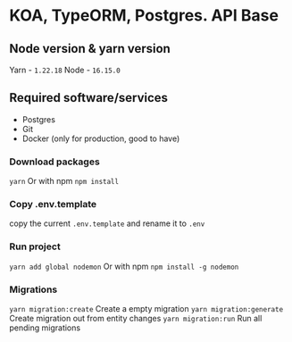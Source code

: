 # KOA, TypeORM, Postgres. API Base

## Node version & yarn version
Yarn - `1.22.18`
Node - `16.15.0`

## Required software/services
- Postgres
- Git
- Docker (only for production, good to have)

### Download packages
`yarn`
Or with npm
`npm install`

### Copy .env.template
copy the current `.env.template` and rename it to `.env`

### Run project
`yarn add global nodemon`
Or with npm
`npm install -g nodemon`

### Migrations
`yarn migration:create` Create a empty migration
`yarn migration:generate` Create migration out from entity changes
`yarn migration:run` Run all pending migrations

